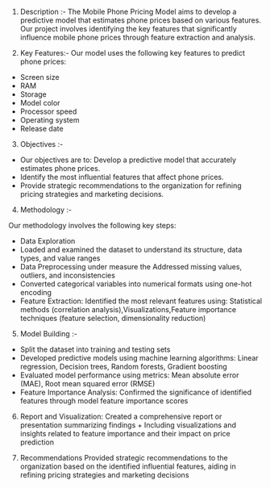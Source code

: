 1) Description :- 
The Mobile Phone Pricing Model aims to develop a predictive model that estimates phone prices based on various features. Our project involves identifying the key features that significantly influence mobile phone prices through feature extraction and analysis.

2) Key Features:-
 Our model uses the following key features to predict phone prices:
- Screen size
- RAM
- Storage
- Model color
- Processor speed
- Operating system
- Release date

3) Objectives :-
- Our objectives are to: Develop a predictive model that accurately estimates phone prices. 
- Identify the most influential features that affect phone prices. 
- Provide strategic recommendations to the organization for refining pricing strategies and marketing decisions.

4) Methodology :-
   
 Our methodology involves the following key steps:
- Data Exploration
- Loaded and examined the dataset to understand its structure, data types, and value ranges
- Data Preprocessing under measure the  Addressed missing values, outliers, and inconsistencies
- Converted categorical variables into numerical formats using one-hot encoding
- Feature Extraction: Identified the most relevant features using: Statistical methods (correlation analysis),Visualizations,Feature importance techniques (feature selection, dimensionality reduction)
  
5) Model Building :-
  
- Split the dataset into training and testing sets
- Developed predictive models using machine learning algorithms: Linear regression, Decision trees, Random forests, Gradient boosting
- Evaluated model performance using metrics: Mean absolute error (MAE), Root mean squared error (RMSE)
- Feature Importance Analysis: Confirmed the significance of identified features through model feature importance scores

6) Report and Visualization: Created a comprehensive report or presentation summarizing findings + Including visualizations and insights related to feature importance and their impact on price prediction

7) Recommendations  Provided strategic recommendations to the organization based on the identified influential features, aiding in refining pricing strategies and marketing decisions
  
